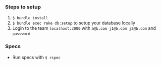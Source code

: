 ### Steps to setup

1. `$ bundle install`
2. `$ bundle exec rake db:setup` to setup your database locally
3. Login to the team `localhost:3000` with `a@b.com j1@b.com j2@b.com` and `password`

### Specs

-   Run specs with `$ rspec`

